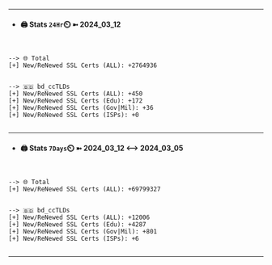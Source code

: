 

---
- #### 🖨️ **Stats** `24Hr`⏲️ ➼ 2024_03_12
```console


--> 🌐 Total
[+] New/ReNewed SSL Certs (ALL): +2764936


--> 🇧🇩 bd_ccTLDs
[+] New/ReNewed SSL Certs (ALL): +450
[+] New/ReNewed SSL Certs (Edu): +172
[+] New/ReNewed SSL Certs (Gov|Mil): +36
[+] New/ReNewed SSL Certs (ISPs): +0


```

---
- #### 🖨️ **Stats** `7Days`⏲️ ➼ 2024_03_12 <--> 2024_03_05
```console


--> 🌐 Total
[+] New/ReNewed SSL Certs (ALL): +69799327


--> 🇧🇩 bd_ccTLDs
[+] New/ReNewed SSL Certs (ALL): +12006
[+] New/ReNewed SSL Certs (Edu): +4287
[+] New/ReNewed SSL Certs (Gov|Mil): +801
[+] New/ReNewed SSL Certs (ISPs): +6


```

---

